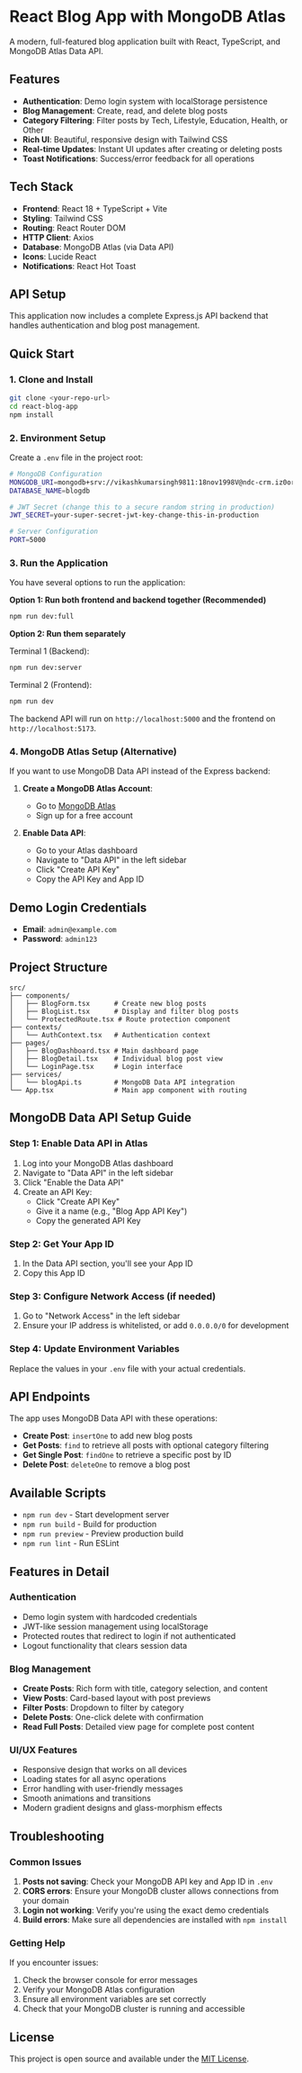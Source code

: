 # React Blog App with MongoDB Atlas

A modern, full-featured blog application built with React, TypeScript, and MongoDB Atlas Data API.

## Features

- **Authentication**: Demo login system with localStorage persistence
- **Blog Management**: Create, read, and delete blog posts
- **Category Filtering**: Filter posts by Tech, Lifestyle, Education, Health, or Other
- **Rich UI**: Beautiful, responsive design with Tailwind CSS
- **Real-time Updates**: Instant UI updates after creating or deleting posts
- **Toast Notifications**: Success/error feedback for all operations

## Tech Stack

- **Frontend**: React 18 + TypeScript + Vite
- **Styling**: Tailwind CSS
- **Routing**: React Router DOM
- **HTTP Client**: Axios
- **Database**: MongoDB Atlas (via Data API)
- **Icons**: Lucide React
- **Notifications**: React Hot Toast

## API Setup

This application now includes a complete Express.js API backend that handles authentication and blog post management.

## Quick Start

### 1. Clone and Install

```bash
git clone <your-repo-url>
cd react-blog-app
npm install
```

### 2. Environment Setup

Create a `.env` file in the project root:

```bash
# MongoDB Configuration
MONGODB_URI=mongodb+srv://vikashkumarsingh9811:18nov1998V@ndc-crm.iz0or.mongodb.net/
DATABASE_NAME=blogdb

# JWT Secret (change this to a secure random string in production)
JWT_SECRET=your-super-secret-jwt-key-change-this-in-production

# Server Configuration
PORT=5000
```

### 3. Run the Application

You have several options to run the application:

**Option 1: Run both frontend and backend together (Recommended)**
```bash
npm run dev:full
```

**Option 2: Run them separately**

Terminal 1 (Backend):
```bash
npm run dev:server
```

Terminal 2 (Frontend):
```bash
npm run dev
```

The backend API will run on `http://localhost:5000` and the frontend on `http://localhost:5173`.

### 4. MongoDB Atlas Setup (Alternative)

If you want to use MongoDB Data API instead of the Express backend:

1. **Create a MongoDB Atlas Account**:
   - Go to [MongoDB Atlas](https://www.mongodb.com/cloud/atlas)
   - Sign up for a free account

2. **Enable Data API**:
   - Go to your Atlas dashboard
   - Navigate to "Data API" in the left sidebar
   - Click "Create API Key"
   - Copy the API Key and App ID


## Demo Login Credentials

- **Email**: `admin@example.com`
- **Password**: `admin123`

## Project Structure

```
src/
├── components/
│   ├── BlogForm.tsx      # Create new blog posts
│   ├── BlogList.tsx      # Display and filter blog posts
│   └── ProtectedRoute.tsx # Route protection component
├── contexts/
│   └── AuthContext.tsx   # Authentication context
├── pages/
│   ├── BlogDashboard.tsx # Main dashboard page
│   ├── BlogDetail.tsx    # Individual blog post view
│   └── LoginPage.tsx     # Login interface
├── services/
│   └── blogApi.ts        # MongoDB Data API integration
└── App.tsx               # Main app component with routing
```

## MongoDB Data API Setup Guide

### Step 1: Enable Data API in Atlas

1. Log into your MongoDB Atlas dashboard
2. Navigate to "Data API" in the left sidebar
3. Click "Enable the Data API"
4. Create an API Key:
   - Click "Create API Key"
   - Give it a name (e.g., "Blog App API Key")
   - Copy the generated API Key

### Step 2: Get Your App ID

1. In the Data API section, you'll see your App ID
2. Copy this App ID

### Step 3: Configure Network Access (if needed)

1. Go to "Network Access" in the left sidebar
2. Ensure your IP address is whitelisted, or add `0.0.0.0/0` for development

### Step 4: Update Environment Variables

Replace the values in your `.env` file with your actual credentials.

## API Endpoints

The app uses MongoDB Data API with these operations:

- **Create Post**: `insertOne` to add new blog posts
- **Get Posts**: `find` to retrieve all posts with optional category filtering
- **Get Single Post**: `findOne` to retrieve a specific post by ID
- **Delete Post**: `deleteOne` to remove a blog post

## Available Scripts

- `npm run dev` - Start development server
- `npm run build` - Build for production
- `npm run preview` - Preview production build
- `npm run lint` - Run ESLint

## Features in Detail

### Authentication
- Demo login system with hardcoded credentials
- JWT-like session management using localStorage
- Protected routes that redirect to login if not authenticated
- Logout functionality that clears session data

### Blog Management
- **Create Posts**: Rich form with title, category selection, and content
- **View Posts**: Card-based layout with post previews
- **Filter Posts**: Dropdown to filter by category
- **Delete Posts**: One-click delete with confirmation
- **Read Full Posts**: Detailed view page for complete post content

### UI/UX Features
- Responsive design that works on all devices
- Loading states for all async operations
- Error handling with user-friendly messages
- Smooth animations and transitions
- Modern gradient designs and glass-morphism effects

## Troubleshooting

### Common Issues

1. **Posts not saving**: Check your MongoDB API key and App ID in `.env`
2. **CORS errors**: Ensure your MongoDB cluster allows connections from your domain
3. **Login not working**: Verify you're using the exact demo credentials
4. **Build errors**: Make sure all dependencies are installed with `npm install`

### Getting Help

If you encounter issues:
1. Check the browser console for error messages
2. Verify your MongoDB Atlas configuration
3. Ensure all environment variables are set correctly
4. Check that your MongoDB cluster is running and accessible

## License

This project is open source and available under the [MIT License](LICENSE).